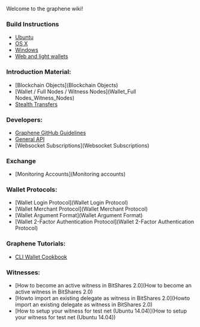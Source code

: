 Welcome to the graphene wiki!

### Build Instructions

* [Ubuntu](build-ubuntu)
* [OS X](Building-on-OS-X)
* [Windows](BUILD_WIN32)
* [Web and light wallets](Web-and-light-wallets-release-procedure)

### Introduction Material:

* [Blockchain Objects](Blockchain Objects)
* [Wallet / Full Nodes / Witness Nodes](Wallet_Full Nodes_Witness_Nodes)
* [Stealth Transfers](StealthTransfers)

### Developers:

* [Graphene GitHub Guidelines](Graphene-GitHub-Guidelines)
* [General API](API)
* [Websocket Subscriptions](Websocket Subscriptions)

### Exchange

* [Monitoring Accounts](Monitoring accounts)

### Wallet Protocols:

* [Wallet Login Protocol](Wallet Login Protocol)
* [Wallet Merchant Protocol](Wallet Merchant Protocol)
* [Wallet Argument Format](Wallet Argument Format)
* [Wallet 2-Factor Authentication Protocol](Wallet 2-Factor Authentication Protocol)

### Graphene Tutorials:

* [CLI Wallet Cookbook](https://github.com/cryptonomex/graphene/wiki/CLI-Wallet-Cookbook)

### Witnesses:

* [How to become an active witness in BitShares 2.0](How to become an active witness in BitShares 2.0)
* [Howto import an existing delegate as witness in BitShares 2.0](Howto import an existing delegate as witness in BitShares 2.0)
* [How to setup your witness for test net (Ubuntu 14.04)](How to setup your witness for test net (Ubuntu 14.04))